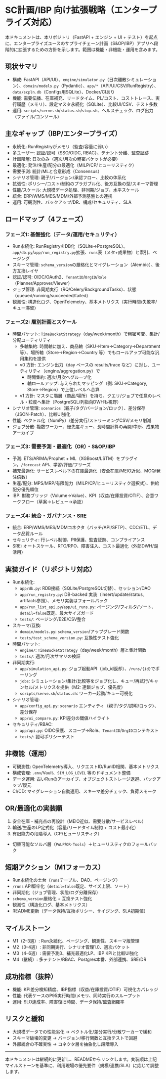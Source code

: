 # SC計画/IBP 向け拡張戦略（エンタープライズ対応）

本ドキュメントは、本リポジトリ（FastAPI + エンジン + UI + テスト）を起点に、エンタープライズユースのサプライチェーン計画（S&OP/IBP）アプリへ段階的に拡張するための方針を示します。範囲は機能・非機能・運用を含みます。

## 現状サマリ
- 構成: FastAPI（API/UI）、`engine/simulator.py`（日次離散シミュレーション）、`domain/models.py`（Pydantic）、`app/*`（API/UI/CSV/RunRegistry）、`data/scpln.db`（Configs用SQLite）、Docker/CIあり
- 機能: 需要伝播、在庫補充、リードタイム、PL/コスト、コストトレース、実行履歴（メモリ）、設定マスタ永続化（SQLite）、比較UI/CSV、テスト多数
- 運用: `scripts/serve.sh`/`status.sh`/`stop.sh`、ヘルスチェック、ログ出力（ファイル/コンソール）

## 主なギャップ（IBP/エンタープライズ）
- 永続化: RunRegistryがメモリ（監査/容量に弱い）
- 多ユーザー: 認証/認可（SSO/OIDC, RBAC）、テナント分離、監査証跡
- 計画階層: 日次のみ（週次/月次の粗密バケットが必要）
- 最適化: 発注/生産/配分の最適化（MILP/CP/ヒューリスティク）
- 需要予測: 統計/MLと合意形成（Consensus）
- シナリオ管理: 親子/バージョン/承認フロー、比較の体系化
- 拡張性: ポリシー/コスト/制約のプラガブル化、後方互換の型/スキーマ管理
- 性能/スケール: 大規模データ処理、非同期/ジョブ、水平スケール
- 統合: ERP/WMS/MES/MDM/外部予測基盤との連携
- 運用: 可観測性、バックアップ/DR、構成/セキュリティ、SLA

## ロードマップ（4フェーズ）
### フェーズ1: 基盤強化（データ/運用/セキュリティ）
- Run永続化: RunRegistryをDB化（SQLite→PostgreSQL）。`app/db.py`/`app/run_registry.py`拡張、`runs`表（メタ+成果物）と索引、ページング
- スキーマ管理: `schema_version`の厳格化とマイグレーション（Alembic）、後方互換レイヤ
- 認証/認可: OIDC/OAuth2、`TenantID`/`OrgID`/`Role`（Planner/Approver/Viewer）
- ジョブ管理: 非同期実行（RQ/Celery/BackgroundTasks）、状態（queued/running/succeeded/failed）
- 観測性: 構造化ログ、OpenTelemetry、基本メトリクス（実行時間/失敗率/キュー滞留）

### フェーズ2: 層別計画とスケール
- 時間バケット: `TimeBucketStrategy`（day/week/month）で粗密可変、集計/分配ユーティリティ
  - 多軸集約: 時間軸に加え、商品軸（SKU→Item→Category→Department 等）、場所軸（Store→Region→Country 等）でもロールアップ可能な汎用集約を提供
  - v0 方針: エンジン出力（day ベースの results/trace など）に対し、ユーティリティ（engine/aggregation.py）で
    - 時間集約: 週次/⽉次へグループ化
    - 軸ロールアップ: 与えられたマッピング（例: SKU→Category, Store→Region）で上位レベルへ合算
  - v1 方針: マスタに階層（商品/場所）を持ち、クエリ/ジョブで任意のレベル・粒度へ集計（PostgreSQL/列指向DWHも視野）
- シナリオ管理: `scenarios`（親子/タグ/バージョン/ロック）、差分保存（JSON-Patch）、比較UI強化
- 性能: ベクトル化（NumPy）/差分実行/ストリーミングCSV/メモリ削減
- ジョブ分散: 複数ワーカー、優先度キュー、長時間計算の再開/中断、成果物アーカイブ

### フェーズ3: 需要予測・最適化（OR）・S&OP/IBP
- 予測: ETS/ARIMA/Prophet + ML（XGBoost/LSTM）をプラグイン。`/forecast` API、学習/評価/フリーズ
- 補充最適化: サービスレベル下の在庫最適化（安全在庫/MEIO近似、MOQ/発注倍数）
- 生産/配分: MPS/MRP/有限能力（MILP/CP/ヒューリスティク選択式）、供給配分優先順位
- IBP: 財務ブリッジ（Volume→Value）、KPI（収益/在庫投資/OTIF）、合意ワークフロー（草案→レビュー→承認）

### フェーズ4: 統合・ガバナンス・SRE
- 統合: ERP/WMS/MES/MDMコネクタ（バッチ/API/SFTP）、CDC/ETL、データ品質ルール
- セキュリティ: 行レベル制御、PII保護、監査証跡、コンプライアンス
- SRE: オートスケール、RTO/RPO、障害注入、コスト最適化（外部DWH/湖活用）

## 実装ガイド（リポジトリ対応）
- Run永続化:
  - `app/db.py`: RDB接続（SQLite/PostgreSQL切替）、セッション/DAO
  - `app/run_registry.py`: DB-backed 実装（insert/update/status, artifacts参照）、メモリ実装はフォールバック
  - `app/run_list_api.py`/`app/ui_runs.py`: ページング/フィルタ/ソート、`detail=false`既定、最大サイズガード
  - `tests/`: ページング/E2E/CSV整合
- スキーマ/互換:
  - `domain/models.py`: `schema_version`/アップグレード関数
  - `tests/test_schema_version.py`: 互換性テスト強化
- 時間バケット:
  - `engine/`: `TimeBucketStrategy`（day/week/month）層と集計関数
  - `tests/`: 週次/月次サマリの検証
- 非同期実行:
  - `app/simulation_api.py`: ジョブ起動API（job_id返却）、`/runs/{id}`でポーリング
  - `jobs`: シミュレーション/集計/比較等をジョブ化し、キュー/再試行/キャンセル/メトリクスを提供（M2: 連鎖ジョブ、優先度）
  - `scripts/serve.sh`/`status.sh`: ワーカー起動/キュー可視化
- シナリオ管理:
  - `app/config_api.py`: `scenario` エンティティ（親子/タグ/説明/ロック）、差分保存
  - `app/ui_compare.py`: KPI差分の閾値ハイライト
- セキュリティ/RBAC:
  - `app/api.py`: OIDC保護、スコープ→Role、`TenantID`/`OrgID`コンテキスト
  - `tests/`: 認可ポリシーテスト

## 非機能（運用）
- 可観測性: OpenTelemetry導入、リクエストID/RunID相関、基本メトリクス
- 構成管理: `.env`/Vault、`SIM_LOG_LEVEL` 等のドキュメント整備
- データ運用: 古いRunのアーカイブ、オブジェクトストレージ退避、バックアップ/復元
- CI/CD: マイグレーション自動適用、スキーマ差分チェック、負荷スモーク

## OR/最適化の実装順
1. 安全在庫・補充点の再設計（MEIO近似、需要分散/サービスレベル）
2. 輸送/生産のLP定式化（容量/リードタイム制約 + コスト最小化）
3. 有限能力の段階導入（CP/ヒューリスティク）
- 切替可能なソルバ層（`PuLP`/`OR-Tools`）＋ヒューリスティクのフォールバック

## 短期アクション（M1フォーカス）
- Run永続化の土台（`runs`テーブル、DAO、ページング）
- `/runs` API堅牢化（`detail=false`既定、サイズ上限、ソート）
- 非同期化（ジョブ管理、状態/ログ分離保存）
- `schema_version`厳格化 + 互換テスト強化
- 観測性（構造化ログ、基本メトリクス）
- README更新（データ保持/互換ポリシー、サイジング、SLA初期値）

## マイルストーン
- M1（2–3週）: Run永続化、ページング、観測性、スキーマ版管理
- M2（3–4週）: 非同期実行、シナリオ管理1.0、週次バケット
- M3（4–6週）: 需要予測β、補充最適化LP、IBP KPIと比較UI強化
- M4（継続）: 多テナント/RBAC、Postgres本番、外部連携、SRE/DR

## 成功指標（抜粋）
- 機能: KPI差分検知精度、IBP指標（収益/在庫投資/OTIF）可視化カバレッジ
- 性能: 代表ケースのP95実行時間/メモリ、同時実行のスループット
- 運用: SLO達成率、障害復旧時間、データ保持/監査網羅率

## リスクと緩和
- 大規模データでの性能劣化 → ベクトル化/差分実行/分散ワーカーで緩和
- スキーマ破壊的変更 → バージョン/移行関数と互換テストで回避
- 外部統合の不確実性 → コネクタ層を抽象化し段階導入

---
本ドキュメントは継続的に更新し、READMEからリンクします。実装順は上記マイルストーンを基準に、利用現場の優先要件（規模/連携/SLA）に応じて調整します。
